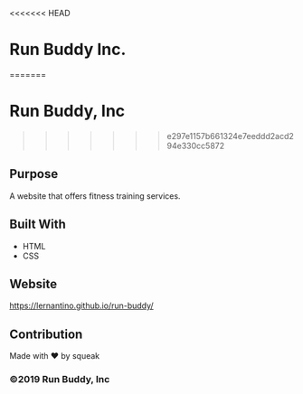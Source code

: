<<<<<<< HEAD
# Run Buddy Inc.
=======
# Run Buddy, Inc
>>>>>>> e297e1157b661324e7eeddd2acd294e330cc5872

## Purpose
A website that offers fitness training services. 

## Built With
* HTML
* CSS

## Website
https://lernantino.github.io/run-buddy/

## Contribution
Made with ❤️ by squeak

### ©️2019 Run Buddy, Inc 

